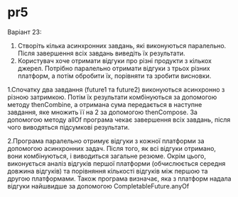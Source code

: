 # pr5
Варіант 23:

1. Створіть кілька асинхронних завдань, які виконуються паралельно.
Після завершення всіх завдань виведіть їх результати.
2. Користувач хоче отримати відгуки про різні продукти з кількох
джерел. Потрібно паралельно отримати відгуки з трьох різних
платформ, а потім обробити їх, порівняти та зробити висновки.

1.Спочатку два завдання (future1 та future2) виконуються асинхронно з різною затримкою. 
Потім їх результати комбінуються за допомогою методу thenCombine, а отримана сума передається в наступне завдання, яке множить її на 2 за допомогою thenCompose. 
За допомогою методу allOf програма чекає завершення всіх завдань, після чого виводяться підсумкові результати.


2.Програма паралельно отримує відгуки з кожної платформи за допомогою асинхронних задач.
Після того, як всі відгуки отримано, вони комбінуються, і виводиться загальне резюме.
Окрім цього, виконується аналіз відгуків першої платформи (обчислюється середня довжина відгуків) та порівняння кількості відгуків між першою та другою платформами.
Також програма визначає, яка з платформ надала відгуки найшвидше за допомогою CompletableFuture.anyOf
